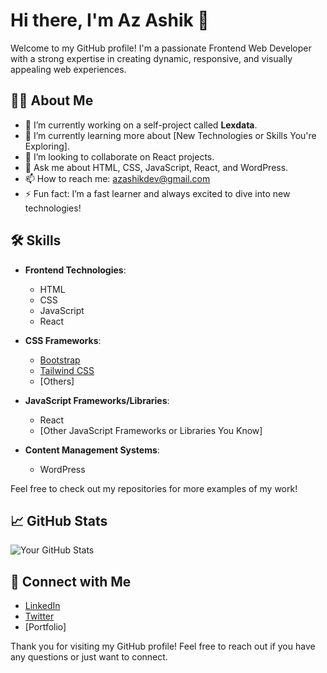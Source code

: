 # Hi there, I'm Az Ashik 👋

Welcome to my GitHub profile! I'm a passionate Frontend Web Developer with a strong expertise in creating dynamic, responsive, and visually appealing web experiences. 

## 👨‍💻 About Me

- 🔭 I’m currently working on a self-project called **Lexdata**.
- 🌱 I’m currently learning more about [New Technologies or Skills You're Exploring].
- 👯 I’m looking to collaborate on React projects.
- 💬 Ask me about HTML, CSS, JavaScript, React, and WordPress.
- 📫 How to reach me: [azashikdev@gmail.com](mailto:azashikdev@gmail.com)
- ⚡ Fun fact: I’m a fast learner and always excited to dive into new technologies!

## 🛠️ Skills

- **Frontend Technologies**:
  - HTML
  - CSS
  - JavaScript
  - React

- **CSS Frameworks**:
  - [Bootstrap](https://getbootstrap.com/)
  - [Tailwind CSS](https://tailwindcss.com/)
  - [Others]

- **JavaScript Frameworks/Libraries**:
  - React
  - [Other JavaScript Frameworks or Libraries You Know]

- **Content Management Systems**:
  - WordPress


Feel free to check out my repositories for more examples of my work!

## 📈 GitHub Stats

![Your GitHub Stats](https://github-readme-stats.vercel.app/api?username=azashikdev&show_icons=true&hide_title=true&hide=prs&count_private=true&hide_border=true&theme=radical)

## 🔗 Connect with Me

- [LinkedIn](https://www.linkedin.com/in/your-linkedin-profile/)
- [Twitter](https://twitter.com/your-twitter-profile)
- [Portfolio]

Thank you for visiting my GitHub profile! Feel free to reach out if you have any questions or just want to connect.
